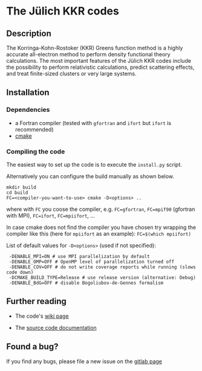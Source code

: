 # The Jülich KKR codes

## Description

The Korringa-Kohn-Rostoker (KKR) Greens function method is a highly accurate all-electron method to perform density functional theory calculations. The most important features of the Jülich KKR codes include the possibility to perform relativistic calculations, predict scattering effects, and treat finite-sized clusters or very large systems.

## Installation

### Dependencies
- a Fortran compiler (tested with `gfortran` and `ifort` but `ifort` is recommended)
- [cmake](https://cmake.org)

### Compiling the code

The easiest way to set up the code is to execute the `install.py` script.

Alternatively you can configure the build manually as shown below. 

```
mkdir build
cd build
FC=<compiler-you-want-to-use> cmake -D<options> ..
```

where with `FC` you coose the compiler, e.g. `FC=gfortran`, `FC=mpif90` (gfortran with MPI), `FC=ifort`, `FC=mpiifort`, ...

In case cmake does not find the compiler you have chosen try wrapping the compiler like this (here for `mpiifort` as an example): `FC=$(which mpiifort)`

List of default values for `-D<options>` (used if not specified):
```
 -DENABLE_MPI=ON # use MPI parallelization by default
 -DENABLE_OMP=OFF # OpenMP level of parallelization turned off
 -DENABLE_COV=OFF # do not write coverage reports while running (slows code down)
 -DCMAKE_BUILD_TYPE=Release # use release version (alternative: Debug)
 -DENABLE_BdG=OFF # disable Bogoliubov-de-Gennes formalism
```

## Further reading

- The code's [wiki page](https://iffwiki.fz-juelich.de/kkr/doku.php)

- The [source code documentation](https://kkr.iffgit.fz-juelich.de/jukkr/)


## Found a bug?

If you find any bugs, please file a new issue on the [gitlab page](https://iffgit.fz-juelich.de/kkr/jukkr/issues)


